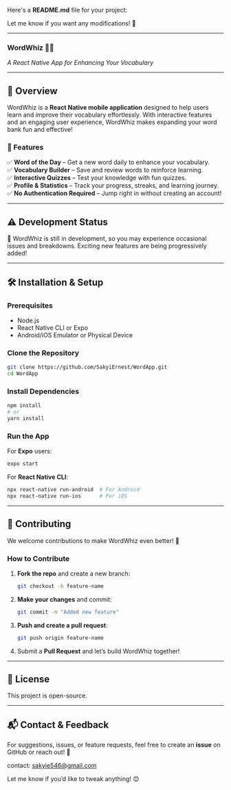 Here's a **README.md** file for your project:  

Let me know if you want any modifications! 🚀  

---

### **WordWhiz 📖✨**  
*A React Native App for Enhancing Your Vocabulary*  



---

## **📌 Overview**  
WordWhiz is a **React Native mobile application** designed to help users learn and improve their vocabulary effortlessly. With interactive features and an engaging user experience, WordWhiz makes expanding your word bank fun and effective!  

### **🚀 Features**  
✅ **Word of the Day** – Get a new word daily to enhance your vocabulary.  
✅ **Vocabulary Builder** – Save and review words to reinforce learning.  
✅ **Interactive Quizzes** – Test your knowledge with fun quizzes.  
✅ **Profile & Statistics** – Track your progress, streaks, and learning journey.  
✅ **No Authentication Required** – Jump right in without creating an account!  

---

## **⚠️ Development Status**  
🚧 WordWhiz is still in development, so you may experience occasional issues and breakdowns. Exciting new features are being progressively added!  

---

## **🛠️ Installation & Setup**  

### **Prerequisites**  
- Node.js  
- React Native CLI or Expo  
- Android/iOS Emulator or Physical Device  

### **Clone the Repository**  
```sh
git clone https://github.com/SakyiErnest/WordApp.git
cd WordApp
```

### **Install Dependencies**  
```sh
npm install
# or
yarn install
```

### **Run the App**  
For **Expo** users:  
```sh
expo start
```
For **React Native CLI**:  
```sh
npx react-native run-android  # For Android  
npx react-native run-ios      # For iOS  
```

---

## **🤝 Contributing**  
We welcome contributions to make WordWhiz even better! 🚀  

### **How to Contribute**  
1. **Fork the repo** and create a new branch:  
   ```sh
   git checkout -b feature-name
   ```
2. **Make your changes** and commit:  
   ```sh
   git commit -m "Added new feature"
   ```
3. **Push and create a pull request**:  
   ```sh
   git push origin feature-name
   ```
4. Submit a **Pull Request** and let’s build WordWhiz together!  

---

## **📜 License**  
This project is open-source.  

---

## **📬 Contact & Feedback**  
For suggestions, issues, or feature requests, feel free to create an **issue** on GitHub or reach out! 🚀 

contact: sakyie546@gmail.com

Let me know if you’d like to tweak anything! 😊
